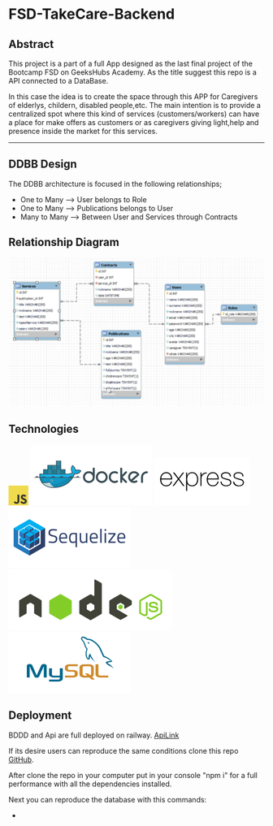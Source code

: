 # FSD-TakeCare-Backend

## Abstract 
This project is a part of a full App designed as the last final project of the Bootcamp FSD on GeeksHubs Academy. As the title suggest this repo is a API connected to a DataBase. 

In this case the idea is to create the space through this APP for Caregivers of elderlys, childern, disabled people,etc. The main intention is to provide a centralized spot where this kind of services (customers/workers) can have a place for make offers as customers or as caregivers giving light,help and presence inside the market for this services. 

---

## DDBB Design

The DDBB architecture is focused in the following relationships; 

* One to Many --> User belongs to Role
* One to Many --> Publications belongs to User
* Many to Many --> Between User and Services through Contracts

## Relationship Diagram 
![DB](./img/db.png)

## Technologies 

![JS](./img/logo-javascript-logo-png-transparentj.png)
![Docker](./img/docker-ar21%20(1)%20(2).svg)
![Express](./img/expressjs-ar21%20(1)%20(1).svg)
![Sequelize](./img/sequelizejs-ar21%20(1)%20(1).svg)
![Node.js](./img/nodejs-horizontal%20(1).svg)
![MySQL](./img/mysql-ar21%20(1)%20(1).svg)


## Deployment

BDDD and Api are full deployed on railway.
[ApiLink]("fsdtakecare-backend-production.up.railway.app")

If its desire users can reproduce the same conditions clone this repo [GitHub]("https://github.com/ManelQM/FSDtakecare-backend.git"). 

 After clone the repo in your computer put in your console "npm i" for a full performance with all the dependencies installed. 

 Next you can reproduce the database with this commands:

 * 